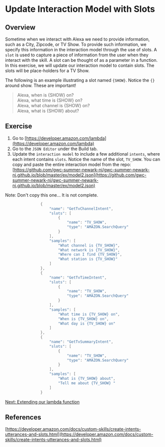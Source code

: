 # Update Interaction Model with Slots


## Overview

Sometime when we interact with Alexa we need to provide information, such as a City, Zipcode, or TV Show. To provide such information,
we specify this information in the interaction model through the use of slots. A `slot` is used to capture a piece of information from the user when they interact
with the skill. A slot can be thought of as a parameter in a function.  In this exercise, we will update our interaction
model to contain slots. The slots will be place-holders for a TV Show.

The following is an example illustrating a slot named `{SHOW}`. Notice the `{}` around show. These are important!

> Alexa, when is {SHOW} on? <br>
> Alexa, what time is {SHOW} on? <br>
> Alexa, what channel is {SHOW} on? <br>
> Alexa, what is {SHOW} about?

## Exercise

1. Go to [https://developer.amazon.com/lambda](https://developer.amazon.com/lambda)
2. Go to the `JSON Editor` under the Build tab.
3. Update the `interaction model` to include a few additional `intents`, where each intent contains `slots`. Notice the name of the slot, `TV_SHOW`. You can copy and paste the entire interaction model from the repo:
[https://github.com/gwc-summer-newark-nj/gwc-summer-newark-nj.github.io/blob/master/ex/model2.json](https://github.com/gwc-summer-newark-nj/gwc-summer-newark-nj.github.io/blob/master/ex/model2.json)


Note: Don't copy this one... It is not complete. 

```java
                {
                    "name": "GetTvChannelIntent",
                    "slots": [
                        {
                            "name": "TV_SHOW",
                            "type": "AMAZON.SearchQuery"
                        }
                    ],
                    "samples": [
                        "What channel is {TV_SHOW}",
                        "What network is {TV_SHOW}",
                        "Where can I find {TV_SHOW}",
                        "What station is {TV_SHOW}"
                    ]
                },
                {
                    "name": "GetTvTimeIntent",
                    "slots": [
                        {
                            "name": "TV_SHOW",
                            "type": "AMAZON.SearchQuery"
                        }
                    ],
                    "samples": [
                        "What time is {TV_SHOW} on",
                        "When is {TV_SHOW} on",
                        "What day is {TV_SHOW} on"
                    ]
                },
                {
                    "name": "GetTvSummaryIntent",
                    "slots": [
                        {
                            "name": "TV_SHOW",
                            "type": "AMAZON.SearchQuery"
                        }
                    ],
                    "samples": [
                        "What is {TV_SHOW} about",
                        "Tell me about {TV_SHOW} "
                    ]
                }

```

[Next: Extending our lambda function](lambdaupdate.md)

## References
[https://developer.amazon.com/docs/custom-skills/create-intents-utterances-and-slots.html](https://developer.amazon.com/docs/custom-skills/create-intents-utterances-and-slots.html)
